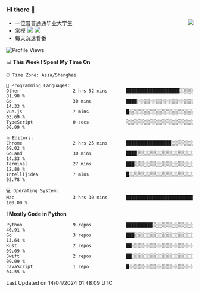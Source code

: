 ### Hi there 👋


<a href="https://github.com/yanlc39">
  <img align="right" src="https://github-readme-stats.vercel.app/api?username=yanlc39&show_icons=true&hide_border=true&icon_color=586069&title_color=a0a9af">
</a>

- 一位普普通通毕业大学生
- 常摸 ![](https://img.shields.io/badge/-Python-3e74a2?style=flat-square&logo=Python&logoColor=fff) ![](https://img.shields.io/badge/-C%2B%2B-brightgreen?style=flat-square)
- 每天沉迷看番

<!--START_SECTION:waka-->
![Profile Views](http://img.shields.io/badge/Profile%20Views-104-blue)

📊 **This Week I Spent My Time On** 

```text
🕑︎ Time Zone: Asia/Shanghai

💬 Programming Languages: 
Other                    2 hrs 52 mins       ████████████████████░░░░░   81.90 % 
Go                       30 mins             ████░░░░░░░░░░░░░░░░░░░░░   14.33 % 
Vue.js                   7 mins              █░░░░░░░░░░░░░░░░░░░░░░░░   03.69 % 
TypeScript               0 secs              ░░░░░░░░░░░░░░░░░░░░░░░░░   00.09 % 

🔥 Editors: 
Chrome                   2 hrs 25 mins       █████████████████░░░░░░░░   69.02 % 
GoLand                   30 mins             ████░░░░░░░░░░░░░░░░░░░░░   14.33 % 
Terminal                 27 mins             ███░░░░░░░░░░░░░░░░░░░░░░   12.88 % 
Intellijidea             7 mins              █░░░░░░░░░░░░░░░░░░░░░░░░   03.78 % 

💻 Operating System: 
Mac                      3 hrs 30 mins       █████████████████████████   100.00 % 
```

**I Mostly Code in Python** 

```text
Python                   9 repos             ██████████░░░░░░░░░░░░░░░   40.91 % 
Go                       3 repos             ███░░░░░░░░░░░░░░░░░░░░░░   13.64 % 
Rust                     2 repos             ██░░░░░░░░░░░░░░░░░░░░░░░   09.09 % 
Swift                    2 repos             ██░░░░░░░░░░░░░░░░░░░░░░░   09.09 % 
JavaScript               1 repo              █░░░░░░░░░░░░░░░░░░░░░░░░   04.55 % 
```




 Last Updated on 14/04/2024 01:48:09 UTC
<!--END_SECTION:waka-->
